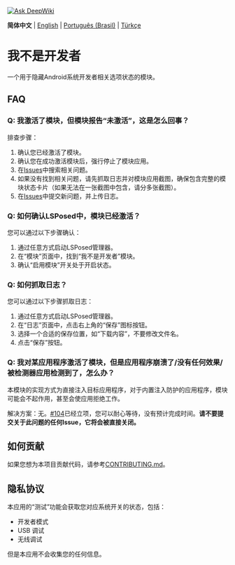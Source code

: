[![Ask DeepWiki](https://deepwiki.com/badge.svg)](https://deepwiki.com/xfqwdsj/IAmNotADeveloper)

**简体中文** | [English](README_en.md) | [Português (Brasil)](README_pt-BR.md) | [Türkçe](README_tr-TR.md)

# 我不是开发者

一个用于隐藏Android系统开发者相关选项状态的模块。

## FAQ

### Q: 我激活了模块，但模块报告“未激活”，这是怎么回事？

排查步骤：

1. 确认您已经激活了模块。
2. 确认您在成功激活模块后，强行停止了模块应用。
3. 在[Issues](https://github.com/xfqwdsj/IAmNotADeveloper/issues)中搜索相关问题。
4. 如果没有找到相关问题，请先抓取日志并对模块应用截图，确保包含完整的模块状态卡片（如果无法在一张截图中包含，请分多张截图）。
5. 在[Issues](https://github.com/xfqwdsj/IAmNotADeveloper/issues)中提交新问题，并上传日志。

### Q: 如何确认LSPosed中，模块已经激活？

您可以通过以下步骤确认：

1. 通过任意方式启动LSPosed管理器。
2. 在“模块”页面中，找到“我不是开发者”模块。
3. 确认“启用模块”开关处于开启状态。

### Q: 如何抓取日志？

您可以通过以下步骤抓取日志：

1. 通过任意方式启动LSPosed管理器。
2. 在“日志”页面中，点击右上角的“保存”图标按钮。
3. 选择一个合适的保存位置，如“下载内容”，不要修改文件名。
4. 点击“保存”按钮。

### Q: 我对某应用程序激活了模块，但是应用程序崩溃了/没有任何效果/被检测器应用检测到了，怎么办？

本模块的实现方式为直接注入目标应用程序，对于内置注入防护的应用程序，模块可能会不起作用，甚至会使应用拒绝工作。

解决方案：无。[#104](https://github.com/xfqwdsj/IAmNotADeveloper/issues/104)已经立项，您可以耐心等待，没有预计完成时间。**请不要提交关于此问题的任何Issue，它将会被直接关闭。**

## 如何贡献

如果您想为本项目贡献代码，请参考[CONTRIBUTING.md](CONTRIBUTING_zh-CN.md)。

## 隐私协议

本应用的“测试”功能会获取您对应系统开关的状态，包括：

- 开发者模式
- USB 调试
- 无线调试

但是本应用不会收集您的任何信息。
